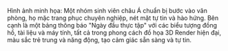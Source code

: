 Hình ảnh minh họa: Một nhóm sinh viên châu Á chuẩn bị bước vào văn phòng, họ mặc trang phục chuyên nghiệp, nét mặt tự tin và hào hứng. Bên cạnh là một bảng thông báo "Ngày đầu thực tập" với các biểu tượng đồng hồ, tài liệu và máy tính, tất cả trong phong cách đồ họa 3D Render hiện đại, màu sắc trẻ trung và năng động, tạo cảm giác sẵn sàng và tự tin.